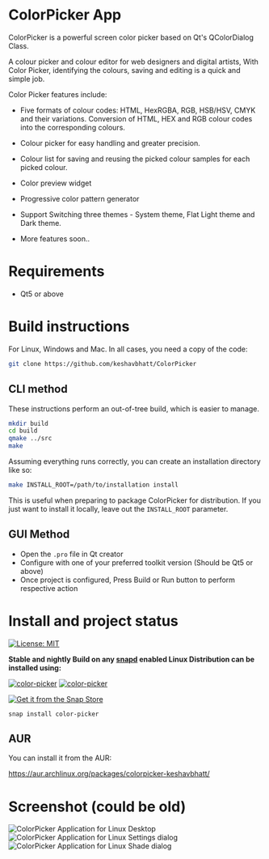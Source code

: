 # ColorPicker App
ColorPicker is a powerful screen color picker based on Qt's QColorDialog Class.

A colour picker and colour editor for web designers and digital artists, With Color Picker, identifying the colours, saving and editing is a quick and simple job.

Color Picker features include:

* Five formats of colour codes: HTML, HexRGBA, RGB, HSB/HSV, CMYK and their variations. Conversion of HTML, HEX and RGB colour codes into the corresponding colours.
* Colour picker for easy handling and greater precision.
* Colour list for saving and reusing the picked colour samples for each picked colour.
* Color preview widget
* Progressive color pattern generator 
* Support Switching three themes - System theme, Flat Light theme and Dark theme.

* More features soon..

# Requirements

* Qt5 or above

# Build instructions

For Linux, Windows and Mac. In all cases, you need a copy of the code:

```sh
git clone https://github.com/keshavbhatt/ColorPicker
```

## CLI method

These instructions perform an out-of-tree build, which is easier to manage.

```sh
mkdir build
cd build
qmake ../src
make
```

Assuming everything runs correctly, you can create an installation directory like so:

```sh
make INSTALL_ROOT=/path/to/installation install
```

This is useful when preparing to package ColorPicker for distribution.
If you just want to install it locally, leave out the `INSTALL_ROOT` parameter.

## GUI Method

* Open the `.pro` file in Qt creator
* Configure with one of your preferred toolkit version (Should be Qt5 or above)
* Once project is configured, Press Build or Run button to perform respective action

# Install and project status

 [![License: MIT](https://img.shields.io/badge/License-MIT-yellow.svg)](https://opensource.org/licenses/MIT)

﻿**Stable and nightly Build on any [snapd](https://docs.snapcraft.io/installing-snapd) enabled Linux Distribution can be installed using:**

﻿[![color-picker](https://snapcraft.io//color-picker/badge.svg)](https://snapcraft.io/olivia) [![color-picker](https://snapcraft.io//color-picker/trending.svg?name=0)](https://snapcraft.io/color-picker)

[![Get it from the Snap Store](https://snapcraft.io/static/images/badges/en/snap-store-black.svg)](https://snapcraft.io/color-picker)

    snap install color-picker

## AUR

You can install it from the AUR:

https://aur.archlinux.org/packages/colorpicker-keshavbhatt/


# Screenshot (could be old)
![ColorPicker Application for Linux Desktop](https://github.com/keshavbhatt/ColorPicker/blob/master/screenshots/1.jpg?raw=true)
![ColorPicker Application for Linux Settings dialog](https://github.com/keshavbhatt/ColorPicker/blob/master/screenshots/2.jpg?raw=true)
![ColorPicker Application for Linux Shade dialog](https://github.com/keshavbhatt/ColorPicker/blob/master/screenshots/3.jpg?raw=true)
